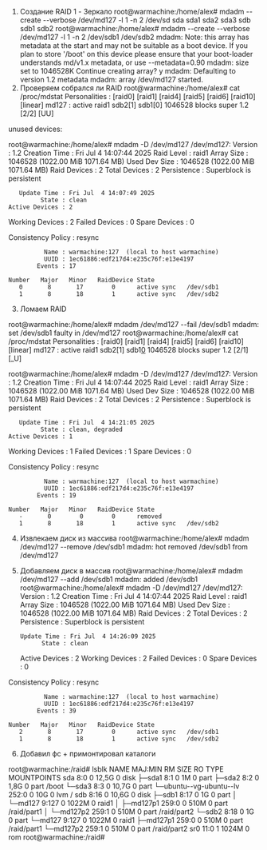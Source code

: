 1. Создание RAID 1 - Зеркало
root@warmachine:/home/alex# mdadm --create --verbose /dev/md127 -l 1 -n 2 /dev/sd
sda   sda1  sda2  sda3  sdb   sdb1  sdb2
root@warmachine:/home/alex# mdadm --create --verbose /dev/md127 -l 1 -n 2 /dev/sdb1 /dev/sdb2
mdadm: Note: this array has metadata at the start and
    may not be suitable as a boot device.  If you plan to
    store '/boot' on this device please ensure that
    your boot-loader understands md/v1.x metadata, or use
    --metadata=0.90
mdadm: size set to 1046528K
Continue creating array? y
mdadm: Defaulting to version 1.2 metadata
mdadm: array /dev/md127 started.
2. Проверяем собрался ли RAID 
root@warmachine:/home/alex# cat /proc/mdstat
Personalities : [raid0] [raid1] [raid4] [raid5] [raid6] [raid10] [linear]
md127 : active raid1 sdb2[1] sdb1[0]
      1046528 blocks super 1.2 [2/2] [UU]

unused devices: <none>

root@warmachine:/home/alex# mdadm -D /dev/md127
/dev/md127:
           Version : 1.2
     Creation Time : Fri Jul  4 14:07:44 2025
        Raid Level : raid1
        Array Size : 1046528 (1022.00 MiB 1071.64 MB)
     Used Dev Size : 1046528 (1022.00 MiB 1071.64 MB)
      Raid Devices : 2
     Total Devices : 2
       Persistence : Superblock is persistent

       Update Time : Fri Jul  4 14:07:49 2025
             State : clean
    Active Devices : 2
   Working Devices : 2
    Failed Devices : 0
     Spare Devices : 0

Consistency Policy : resync

              Name : warmachine:127  (local to host warmachine)
              UUID : 1ec61886:edf217d4:e235c76f:e13e4197
            Events : 17

    Number   Major   Minor   RaidDevice State
       0       8       17        0      active sync   /dev/sdb1
       1       8       18        1      active sync   /dev/sdb2

3. Ломаем RAID

root@warmachine:/home/alex# mdadm /dev/md127 --fail /dev/sdb1
mdadm: set /dev/sdb1 faulty in /dev/md127
root@warmachine:/home/alex# cat /proc/mdstat
Personalities : [raid0] [raid1] [raid4] [raid5] [raid6] [raid10] [linear]
md127 : active raid1 sdb2[1] sdb1[0](F)
      1046528 blocks super 1.2 [2/1] [_U]


root@warmachine:/home/alex# mdadm -D /dev/md127
/dev/md127:
           Version : 1.2
     Creation Time : Fri Jul  4 14:07:44 2025
        Raid Level : raid1
        Array Size : 1046528 (1022.00 MiB 1071.64 MB)
     Used Dev Size : 1046528 (1022.00 MiB 1071.64 MB)
      Raid Devices : 2
     Total Devices : 2
       Persistence : Superblock is persistent

       Update Time : Fri Jul  4 14:21:05 2025
             State : clean, degraded
    Active Devices : 1
   Working Devices : 1
    Failed Devices : 1
     Spare Devices : 0

Consistency Policy : resync

              Name : warmachine:127  (local to host warmachine)
              UUID : 1ec61886:edf217d4:e235c76f:e13e4197
            Events : 19

    Number   Major   Minor   RaidDevice State
       -       0        0        0      removed
       1       8       18        1      active sync   /dev/sdb2


4. Извлекаем диск из массива
root@warmachine:/home/alex# mdadm /dev/md127 --remove /dev/sdb1
mdadm: hot removed /dev/sdb1 from /dev/md127

5. Добавляем диск в массив 
root@warmachine:/home/alex# mdadm /dev/md127 --add /dev/sdb1
mdadm: added /dev/sdb1
root@warmachine:/home/alex# mdadm -D /dev/md127
/dev/md127:
           Version : 1.2
     Creation Time : Fri Jul  4 14:07:44 2025
        Raid Level : raid1
        Array Size : 1046528 (1022.00 MiB 1071.64 MB)
     Used Dev Size : 1046528 (1022.00 MiB 1071.64 MB)
      Raid Devices : 2
     Total Devices : 2
       Persistence : Superblock is persistent

       Update Time : Fri Jul  4 14:26:09 2025
             State : clean
    Active Devices : 2
   Working Devices : 2
    Failed Devices : 0
     Spare Devices : 0

Consistency Policy : resync

              Name : warmachine:127  (local to host warmachine)
              UUID : 1ec61886:edf217d4:e235c76f:e13e4197
            Events : 39

    Number   Major   Minor   RaidDevice State
       2       8       17        0      active sync   /dev/sdb1
       1       8       18        1      active sync   /dev/sdb2
6. Добавил фс + примонтировал каталоги

root@warmachine:/raid# lsblk
NAME                      MAJ:MIN RM  SIZE RO TYPE  MOUNTPOINTS
sda                         8:0    0 12,5G  0 disk
├─sda1                      8:1    0    1M  0 part
├─sda2                      8:2    0  1,8G  0 part  /boot
└─sda3                      8:3    0 10,7G  0 part
  └─ubuntu--vg-ubuntu--lv 252:0    0   10G  0 lvm   /
sdb                         8:16   0 10,6G  0 disk
├─sdb1                      8:17   0    1G  0 part
│ └─md127                   9:127  0 1022M  0 raid1
│   ├─md127p1             259:0    0  510M  0 part  /raid/part1
│   └─md127p2             259:1    0  510M  0 part  /raid/part2
└─sdb2                      8:18   0    1G  0 part
  └─md127                   9:127  0 1022M  0 raid1
    ├─md127p1             259:0    0  510M  0 part  /raid/part1
    └─md127p2             259:1    0  510M  0 part  /raid/part2
sr0                        11:0    1 1024M  0 rom
root@warmachine:/raid#
